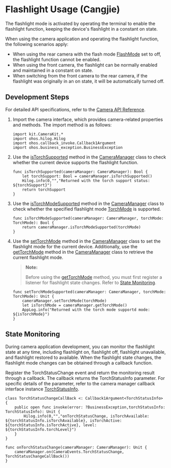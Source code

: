 # Flashlight Usage (Cangjie)

The flashlight mode is activated by operating the terminal to enable the flashlight function, keeping the device's flashlight in a constant on state.

When using the camera application and operating the flashlight function, the following scenarios apply:

- When using the rear camera with the flash mode [FlashMode](../../../../API_Reference/source_en/CameraKit/cj-apis-multimedia-camera.md#enum-flashmode) set to off, the flashlight function cannot be enabled.
- When using the front camera, the flashlight can be normally enabled and maintained in a constant on state.
- When switching from the front camera to the rear camera, if the flashlight was originally in an on state, it will be automatically turned off.

## Development Steps

For detailed API specifications, refer to the [Camera API Reference](../../../../API_Reference/source_en/CameraKit/cj-apis-multimedia-camera.md).

1. Import the camera interface, which provides camera-related properties and methods. The import method is as follows:

    <!-- compile -->

    ```cangjie
    import kit.CameraKit.*
    import ohos.hilog.Hilog
    import ohos.callback_invoke.Callback1Argument
    import ohos.business_exception.BusinessException
    ```

2. Use the [isTorchSupported](../../../../API_Reference/source_en/CameraKit/cj-apis-multimedia-camera.md#func-istorchsupported) method in the [CameraManager](../../../../API_Reference/source_en/CameraKit/cj-apis-multimedia-camera.md#class-cameramanager) class to check whether the current device supports the flashlight function.

    <!-- compile -->

    ```cangjie
    func isTorchSupported(cameraManager: CameraManager): Bool {
        let torchSupport: Bool = cameraManager.isTorchSupported()
        Hilog.info(0,"","Returned with the torch support status: ${torchSupport}")
        return torchSupport
    }
    ```

3. Use the [isTorchModeSupported](../../../../API_Reference/source_en/CameraKit/cj-apis-multimedia-camera.md#func-istorchmodesupportedtorchmode) method in the [CameraManager](../../../../API_Reference/source_en/CameraKit/cj-apis-multimedia-camera.md#class-cameramanager) class to check whether the specified flashlight mode [TorchMode](../../../../API_Reference/source_en/CameraKit/cj-apis-multimedia-camera.md#enum-torchmode) is supported.

    <!-- compile -->

    ```cangjie
    func isTorchModeSupported(cameraManager: CameraManager, torchMode: TorchMode): Bool {
        return cameraManager.isTorchModeSupported(torchMode)
    }
    ```

4. Use the [setTorchMode](../../../../API_Reference/source_en/CameraKit/cj-apis-multimedia-camera.md#func-settorchmodetorchmode) method in the [CameraManager](../../../../API_Reference/source_en/CameraKit/cj-apis-multimedia-camera.md#class-cameramanager) class to set the flashlight mode for the current device. Additionally, use the [getTorchMode](../../../../API_Reference/source_en/CameraKit/cj-apis-multimedia-camera.md#func-gettorchmode) method in the [CameraManager](../../../../API_Reference/source_en/CameraKit/cj-apis-multimedia-camera.md#class-cameramanager) class to retrieve the current flashlight mode.

    > **Note:**
    >
    > Before using the [getTorchMode](../../../../API_Reference/source_en/CameraKit/cj-apis-multimedia-camera.md#func-gettorchmode) method, you must first register a listener for flashlight state changes. Refer to [State Monitoring](#状态监听).

    <!-- compile -->

    ```cangjie
    func setTorchModeSupported(cameraManager: CameraManager, torchMode: TorchMode): Unit {
        cameraManager.setTorchMode(torchMode)
        let isTorchMode = cameraManager.getTorchMode()
        AppLog.info("Returned with the torch mode supportd mode: ${isTorchMode}")
    }
    ```

## State Monitoring

During camera application development, you can monitor the flashlight state at any time, including flashlight on, flashlight off, flashlight unavailable, and flashlight restored to available. When the flashlight state changes, the flashlight mode changes can be obtained through a callback function.

Register the TorchStatusChange event and return the monitoring result through a callback. The callback returns the TorchStatusInfo parameter. For specific details of the parameter, refer to the camera manager callback interface instance [TorchStatusInfo](../../../../API_Reference/source_en/CameraKit/cj-apis-multimedia-camera.md#class-torchstatusinfo).

<!-- compile -->

```cangjie
class TorchStatusChangeCallBack <: Callback1Argument<TorchStatusInfo> {
    public open func invoke(error: ?BusinessException,torchStatusInfo: TorchStatusInfo): Unit {
        Hilog.info(0,"","onTorchStatusChange, isTorchAvailable: ${torchStatusInfo.isTorchAvailable}, isTorchActive: ${torchStatusInfo.isTorchActive}, level: ${torchStatusInfo.torchLevel}")
    }
}

func onTorchStatusChange(cameraManager: CameraManager): Unit {
    cameraManager.on(CameraEvents.TorchStatusChange, TorchStatusChangeCallBack())
}
```